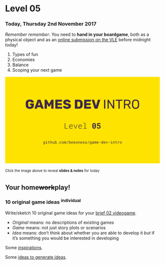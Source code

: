 # Level 05

### Today, Thursday 2nd November 2017

*Remember remember*. You need to **hand in your boardgame**, both as a physical object and as an [online submission on the VLE](https://learn.gold.ac.uk/mod/assign/view.php?id=494284) before midnight today!

1. Types of fun
2. Economies 
3. Balance
4. Scoping your next game

[![](assets/pres.png)](https://docs.google.com/presentation/d/1CEv4qSAAI8awZnWst-6K-UmWdJZNSUpCmrySMbFa1xw/edit?usp=sharing) 

<sup>Click the image above to reveal  **slides & notes** for today</sup>

## Your home<del>work</del>play!

### 10 original game ideas <sup>individual</sup>

Write/sketch 10 original game ideas for your [brief 02 videogame](../../README.md#brief-0w). 

* *Original* means: no descriptions of existing games
* *Game* means: not just story plots or scenarios
* *Idea* means: don’t think about whether you are able to develop it *but* if it’s something you would be interested in developing

Some [inspirations](http://ludumdare.com/compo/ludumdare/).

<!-- Adapted from http://mycours.es/gamedesign2016/assignments/too-many-ideas -->

Some [ideas to generate ideas](https://gamedesignconcepts.wordpress.com/2009/07/09/level-4-the-early-stages-of-the-design-process/). 








<!--

---------

# Notes to self

from https://vimeo.com/86738382

> Hacking accounting machines into expressive machines

> problem-making rather than problem-solving

> criticality

> embracing, celebrating dysfuctional system

from https://vimeo.com/206651691

> new ideas require new forms, it's not just about putting a new, maybe political or critical face, on top of an existing game system

> _the mechanic is the message_

> scoping: establishing the boundaries (of your game, of your argument)

> what's the rhetorical scope, ie the argument you want to make, the message you want to convey through your game?

> go very abstract, or go very specific

possible brief could be to make Pong, and then break Pong, eg: http://www.kongregate.com/games/pixelate/understanding-games-episode-1

LimPong http://www.gamesforchange.org/play/lim

More arty games here https://gamedesignconcepts.wordpress.com/2009/07/16/level-6-games-and-art/



From https://gamedesignconcepts.wordpress.com/2009/07/06/level-3-formal-elements-of-games/

**There are many ways to critically analyse a game, but I offer a three-step process**

1. Describe the game’s formal elements. Do not interpret at this point, simply state what is there.
2. Describe the results of the formal elements when put in motion. How do the different elements interact? What is the play of the game like? Is it effective?
3. Try to understand why the designer chose those elements and not others. Why this particular player structure, and why that set of resources? What would have happened if the designer had chosen differently?

Some questions to ask yourself during a critical analysis at various stages:

* What challenges do the players face? What actions can players take to overcome those challenges?
* How do players affect each other?
* Is the game perceived by the players as fair? (Note that it may or may not actually be fair. Perception and reality often differ.)
* Is the game replayable? Are there multiple paths to victory, varied start positions, or optional rules that cause the experience to be different each time?
* What is the game’s intended audience? Is the game appropriate for that audience?
* What is the “core” of the game — the one thing you do over and over that represents the main “fun” part?

-->